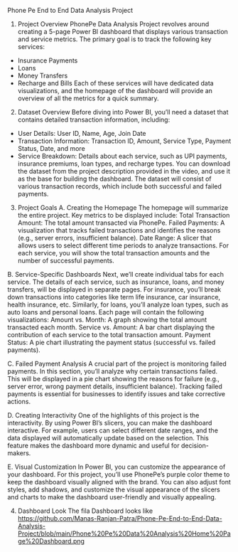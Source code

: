 Phone Pe End to End Data Analysis Project

1. Project Overview
PhonePe Data Analysis Project revolves around creating a 5-page Power BI dashboard that displays various transaction and service metrics. The primary goal is to track the following key services:
- Insurance Payments
- Loans
- Money Transfers
- Recharge and Bills
Each of these services will have dedicated data visualizations, and the homepage of the dashboard will provide an overview of all the metrics for a quick summary.

2. Dataset Overview
Before diving into Power BI, you’ll need a dataset that contains detailed transaction information, including:
- User Details: User ID, Name, Age, Join Date
- Transaction Information: Transaction ID, Amount, Service Type, Payment Status, Date, and more
- Service Breakdown: Details about each service, such as UPI payments, insurance premiums, loan types, and recharge types.
You can download the dataset from the project description provided in the video, and use it as the base for building the dashboard. The dataset will consist of various transaction records, which include both successful and failed payments.

3. Project Goals
A. Creating the Homepage
The homepage will summarize the entire project. Key metrics to be displayed include:
Total Transaction Amount: The total amount transacted via PhonePe.
Failed Payments: A visualization that tracks failed transactions and identifies the reasons (e.g., server errors, insufficient balance).
Date Range: A slicer that allows users to select different time periods to analyze transactions.
For each service, you will show the total transaction amounts and the number of successful payments.

B. Service-Specific Dashboards
Next, we’ll create individual tabs for each service. The details of each service, such as insurance, loans, and money transfers, will be displayed in separate pages.
For insurance, you’ll break down transactions into categories like term life insurance, car insurance, health insurance, etc.
Similarly, for loans, you’ll analyze loan types, such as auto loans and personal loans.
Each page will contain the following visualizations:
Amount vs. Month: A graph showing the total amount transacted each month.
Service vs. Amount: A bar chart displaying the contribution of each service to the total transaction amount.
Payment Status: A pie chart illustrating the payment status (successful vs. failed payments).

C. Failed Payment Analysis
A crucial part of the project is monitoring failed payments. In this section, you’ll analyze why certain transactions failed. This will be displayed in a pie chart showing the reasons for failure (e.g., server error, wrong payment details, insufficient balance). Tracking failed payments is essential for businesses to identify issues and take corrective actions.

D. Creating Interactivity
One of the highlights of this project is the interactivity. By using Power BI’s slicers, you can make the dashboard interactive. For example, users can select different date ranges, and the data displayed will automatically update based on the selection. This feature makes the dashboard more dynamic and useful for decision-makers.

E. Visual Customization
In Power BI, you can customize the appearance of your dashboard. For this project, you’ll use PhonePe’s purple color theme to keep the dashboard visually aligned with the brand. You can also adjust font styles, add shadows, and customize the visual appearance of the slicers and charts to make the dashboard user-friendly and visually appealing.

4. Dashboard Look
   The fila Dashboard looks like
   https://github.com/Manas-Ranjan-Patra/Phone-Pe-End-to-End-Data-Analysis-Project/blob/main/Phone%20Pe%20Data%20Analysis%20Home%20Page%20Dashboard.png
